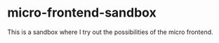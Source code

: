 # micro-frontend-sandbox
This is a sandbox where I try out the possibilities of the micro frontend.
